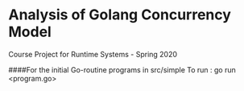 # Analysis of Golang Concurrency Model
Course Project for Runtime Systems - Spring 2020

####For the initial Go-routine programs in src/simple
To run : go run <program.go>